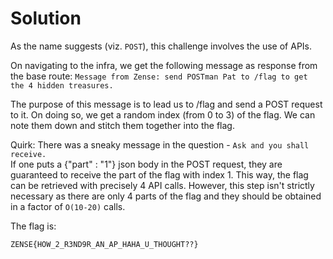 # Solution

As the name suggests (viz. `POST`), this challenge involves the use of APIs.

On navigating to the infra, we get the following message as response from the base route: `Message from Zense: send POSTman Pat to /flag to get the 4 hidden treasures.`   
  
The purpose of this message is to lead us to /flag and send a POST request to it. On doing so, we get a random index (from 0 to 3) of the flag. We can note them down and stitch them together into the flag.

Quirk: There was a sneaky message in the question - `Ask and you shall receive.`  
If one puts a {"part" : "1"} json body in the POST request, they are guaranteed to receive the part of the flag with index 1. This way, the flag can be retrieved with precisely 4 API calls. However, this step isn't strictly necessary as there are only 4 parts of the flag and they should be obtained in a factor of `O(10-20)` calls.

The flag is:

```
ZENSE{HOW_2_R3ND9R_AN_AP_HAHA_U_THOUGHT??}
```
